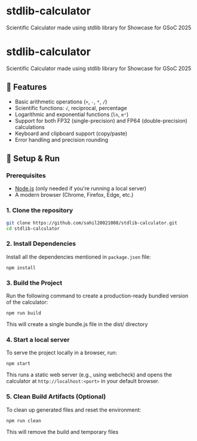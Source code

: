 # stdlib-calculator
Scientific Calculator made using stdlib library for Showcase for GSoC 2025


# stdlib-calculator
Scientific Calculator made using stdlib library for Showcase for GSoC 2025

## 🚀 Features
- Basic arithmetic operations (`+`, `-`, `*`, `/`)
- Scientific functions: `√`, reciprocal, percentage
- Logarithmic and exponential functions (`ln`, `eˣ`)
- Support for both FP32 (single-precision) and FP64 (double-precision) calculations
- Keyboard and clipboard support (copy/paste)
- Error handling and precision rounding

## 🔧 Setup & Run

### Prerequisites
- [Node.js](https://nodejs.org/) (only needed if you're running a local server)
- A modern browser (Chrome, Firefox, Edge, etc.)

### 1. Clone the repository
```bash
git clone https://github.com/sahil20021008/stdlib-calculator.git
cd stdlib-calculator
```

### 2. Install Dependencies
Install all the dependencies mentioned in `package.json` file:

`npm install`

### 3. Build the Project
Run the following command to create a production-ready bundled version of the calculator:

`npm run build`


This will create a single bundle.js file in the dist/ directory 

### 4. Start a local server
To serve the project locally in a browser, run:


`npm start`


This runs a static web server (e.g., using webcheck) and opens the calculator at `http://localhost:<port>` in your default browser.

### 5. Clean Build Artifacts (Optional)
To clean up generated files and reset the environment:


`npm run clean`


This will remove the build and temporary files